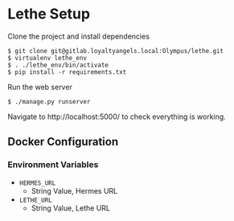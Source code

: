# Lethe Setup
Clone the project and install dependencies
```
$ git clone git@gitlab.loyaltyangels.local:Olympus/lethe.git
$ virtualenv lethe_env
$ . ./lethe_env/bin/activate
$ pip install -r requirements.txt
```

Run the web server
```
$ ./manage.py runserver
```
Navigate to http://localhost:5000/ to check everything is working.

## Docker Configuration

### Environment Variables


- `HERMES_URL`
  - String Value, Hermes URL
- `LETHE_URL`
  - String Value, Lethe URL
